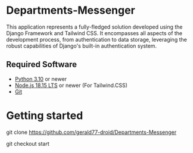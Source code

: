 # Departments-Messenger

This application represents a fully-fledged solution developed using the Django Framework and Tailwind CSS. It encompasses all aspects of the development process, from authentication to data storage, leveraging the robust capabilities of Django's built-in authentication system.

## Required Software
- [Python 3.10](https://www.python.org/downloads/) or newer
- [Node.js 18.15 LTS](https://nodejs.org/) or newer (For Tailwind.CSS)
- [Git](https://git-scm.com/)

# Getting started

git clone https://github.com/gerald77-droid/Departments-Messenger

git checkout start






